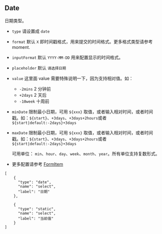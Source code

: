 ## Date

日期类型。

-   `type` 请设置成 `date`
-   `format` 默认 `X` 即时间戳格式，用来提交的时间格式。更多格式类型请参考 moment.
-   `inputFormat` 默认 `YYYY-MM-DD` 用来配置显示的时间格式。
-   `placeholder` 默认 `请选择日期`
-   `value` 这里面 value 需要特殊说明一下，因为支持相对值。如：
    -   `-2mins` 2 分钟前
    -   `+2days` 2 天后
    -   `-10week` 十周前
-   `minDate` 限制最小日期，可用 `${xxx}` 取值，或者输入相对时间，或者时间戳。如：`${start}`、`+3days`、`+3days+2hours`或者 `${start|default:-2days}+3days`
-   `maxDate` 限制最小日期，可用 `${xxx}` 取值，或者输入相对时间，或者时间戳。如：`${start}`、`+3days`、`+3days+2hours`或者 `${start|default:-2days}+3days`

    可用单位： `min`、`hour`、`day`、`week`、`month`、`year`。所有单位支持复数形式。

-   更多配置请参考 [FormItem](./FormItem.md)

```schema:height="250" scope="form"
[
    {
      "type": "date",
      "name": "select",
      "label": "日期"
    },

    {
      "type": "static",
      "name": "select",
      "label": "当前值"
    }
]
```
